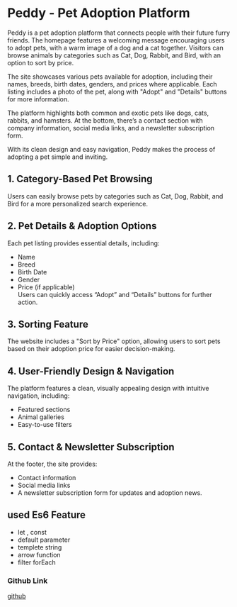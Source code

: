 # Peddy - Pet Adoption Platform


Peddy is a pet adoption platform that connects people with their future furry friends. The homepage features a welcoming message encouraging users to adopt pets, with a warm image of a dog and a cat together. Visitors can browse animals by categories such as Cat, Dog, Rabbit, and Bird, with an option to sort by price.

The site showcases various pets available for adoption, including their names, breeds, birth dates, genders, and prices where applicable. Each listing includes a photo of the pet, along with "Adopt" and "Details" buttons for more information.

The platform highlights both common and exotic pets like dogs, cats, rabbits, and hamsters. At the bottom, there’s a contact section with company information, social media links, and a newsletter subscription form.

With its clean design and easy navigation, Peddy makes the process of adopting a pet simple and inviting.

## 1. Category-Based Pet Browsing
Users can easily browse pets by categories such as Cat, Dog, Rabbit, and Bird for a more personalized search experience.

## 2. Pet Details & Adoption Options  
Each pet listing provides essential details, including:

- Name  
- Breed
- Birth Date
- Gender
- Price (if applicable)<br>Users can quickly access “Adopt” and “Details” buttons for further action.

## 3. Sorting Feature

The website includes a "Sort by Price" option, allowing users to sort pets based on their adoption price for easier decision-making.

## 4. User-Friendly Design & Navigation

The platform features a clean, visually appealing design with intuitive navigation, including:

- Featured sections
- Animal galleries
- Easy-to-use filters

## 5. Contact & Newsletter Subscription
At the footer, the site provides:
- Contact information
- Social media links
- A newsletter subscription form for updates and adoption news.

## used Es6 Feature

- let , const
- default parameter
- templete string
- arrow function
- filter forEach

### Github Link  

[github](https://github.com/ProgrammingHero1/B10A6-Assess-Your-Asynchronous-JS-and-ES6-skills?tab=readme-ov-file)